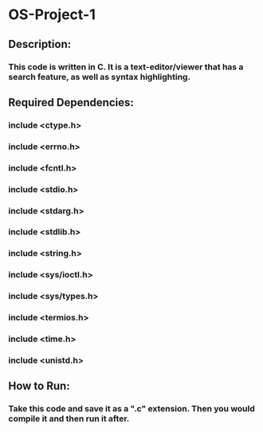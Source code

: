 # OS-Project-1


## Description:
### This code is written in C. It is a text-editor/viewer that has a search feature, as well as syntax highlighting.


## Required Dependencies:
### include <ctype.h>
### include <errno.h>
### include <fcntl.h>
### include <stdio.h>
### include <stdarg.h>
### include <stdlib.h>
### include <string.h>
### include <sys/ioctl.h>
### include <sys/types.h>
### include <termios.h>
### include <time.h>
### include <unistd.h>


## How to Run:
### Take this code and save it as a ".c" extension. Then you would compile it and then run it after.
